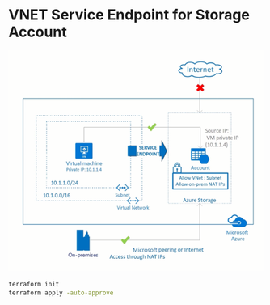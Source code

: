 # VNET Service Endpoint for Storage Account

![](images/architecture.png)

```sh
terraform init
terraform apply -auto-approve
```
